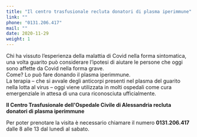 ```yaml
---
title: "Il centro trasfusionale recluta donatori di plasma iperimmune"
link: ""
phone: "0131.206.417"
mail: ""
date: 2020-11-29
weight: 1
---
```


Chi ha vissuto l’esperienza della malattia di Covid nella forma sintomatica, una volta guarito può considerare l’ipotesi di aiutare le persone che oggi sono affette da Covid nella forma grave.  
Come? Lo può fare donando il plasma iperimmune.  
La terapia – che si avvale degli anticorpi presenti nel plasma del guarito nella lotta al virus – oggi viene utilizzata in molti ospedali come cura emergenziale in attesa di una cura riconosciuta ufficialmente.  

**Il Centro Trasfusionale dell'Ospedale Civile di Alessandria recluta donatori di plasma iperimmune** 

Per poter prenotare la visita è necessario chiamare il numero **0131.206.417** dalle 8 alle 13 dal lunedì al sabato.
